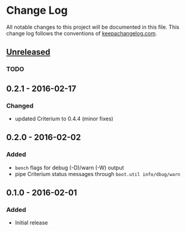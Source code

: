 # Change Log
All notable changes to this project will be documented in this file. This
change log follows the conventions of [keepachangelog.com](http://keepachangelog.com/).

## [Unreleased]
### TODO

## 0.2.1 - 2016-02-17
### Changed
- updated Criterium to 0.4.4 (minor fixes)

## 0.2.0 - 2016-02-02
### Added
- `bench` flags for debug (-D)/warn (-W) output
- pipe Criterium status messages through `boot.util info/dbug/warn`

## 0.1.0 - 2016-02-01
### Added
- Initial release

[Unreleased]: https://github.com/tulos/boot-criterium/compare/0.2.1...HEAD
